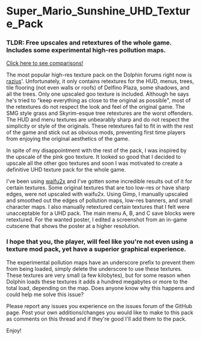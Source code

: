 # Super_Mario_Sunshine_UHD_Texture_Pack
<h3>TLDR: Free upscales and retextures of the whole game.  Includes some experimental high-res
pollution maps.</h3>

[Click here to see comparisons!](../../wiki)

The most popular high-res texture pack on the Dolphin forums right now is <a href="https://forums.dolphin-emu.org/Thread-super-mario-sunshine-hires-texture-pack">razius</a>'. Unfortunately, it only contains retextures for the HUD, menus, trees, tile flooring (not even walls or roofs) of Delfino Plaza, some shadows, and all the trees.  Only one upscaled goo texture is included.  Although he says he's tried to "keep everything as close to the original as possible", most of the retextures do not respect the look and feel of the original game.  The SMG style grass and Skyrim-esque tree retextures are the worst offenders.  The HUD and menu textures are unbearably sharp and do not respect the simplicity or style of the originals.  These retextures fail to fit in with the rest of the game and stick out as obvious mods, preventing first time players from enjoying the original aesthetics of the game.

In spite of my disappointment with the rest of the pack, I was inspired by the upscale of the pink goo texture.  It looked so good that I decided to upscale all the other goo textures and soon I was motivated to create a definitive UHD texture pack for the whole game.

I've been using <a href="https://github.com/nagadomi/waifu2x">waifu2x</a> and I've gotten some incredible results out of it for certain textures.  Some original textures that are too low-res or have sharp edges, were not upscaled with waifu2x.  Using Gimp, I manually upscaled and smoothed out the edges of pollution maps, low-res banners, and small character maps.  I also manually retextured certain textures that I felt were unacceptable for a UHD pack.  The main menu A, B, and C save blocks were retextured.  For the wanted poster, I edited a screenshot from an in-game cutscene that shows the poster at a higher resolution.

<h3>I hope that you, the player, will feel like you're not even using a texture mod pack, yet have a superior graphical experience.</h3>

The experimental pollution maps have an underscore prefix to prevent them from being loaded, simply delete the underscore to use these textures.  These textures are very small (a few kilobytes), but for some reason when Dolphin loads these textures it adds a hundred megabytes or more to the total load, depending on the map.  Does anyone know why this happens and could help me solve this issue?

Please report any issues you experience on the issues forum of the GitHub page.  Post your own additions/changes you would like to make to this pack as comments on this thread and if they're good I'll add them to the pack.

Enjoy!
